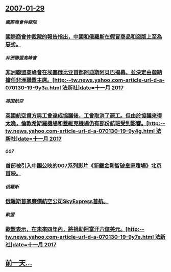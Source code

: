## [2007-01-29](/zh/news/2007/01/29/index.md)

##### 國際商會仲裁院
### [國際商會仲裁院的報告指出，中國和俄羅斯在假冒商品和盜版上至為惡劣。](/zh/news/2007/01/29/國際商會仲裁院的報告指出-中國和俄羅斯在假冒商品和盜版上至為惡劣.md)
##### 非洲聯盟高峰會
### [非洲聯盟高峰會在埃塞俄比亚首都阿迪斯阿貝巴揭幕，並決定由迦納擔任非洲聯盟主席。[http:--tw.news.yahoo.com-article-url-d-a-070130-19-9y3a.html 法新社]date=十一月 2017 ](/zh/news/2007/01/29/非洲聯盟高峰會在埃塞俄比亚首都阿迪斯阿貝巴揭幕-並決定由迦納擔任非洲聯盟主席-http-twnewsyahoo.md)
##### 英国航空
### [英國航空資方與工會達成協議後，工會取消了罷工。但由於協議來得太晚，倫敦希斯羅機場和蓋維克機場仍有部份航班受到影響。[http:--tw.news.yahoo.com-article-url-d-a-070130-19-9y4g.html 法新社]date=十一月 2017 ](/zh/news/2007/01/29/英國航空資方與工會達成協議後-工會取消了罷工-但由於協議來得太晚-倫敦希斯羅機場和蓋維克機場仍有部份航班受到影響-ht.md)
##### 007
### [首部被引入中国公映的007系列影片《新鐵金剛智破皇家賭場》北京首映。](/zh/news/2007/01/29/首部被引入中国公映的007系列影片-新鐵金剛智破皇家賭場-北京首映.md)
##### 俄羅斯
### [俄羅斯首家廉價航空公司SkyExpress首航。](/zh/news/2007/01/29/俄羅斯首家廉價航空公司SkyExpress首航.md)
##### 歐盟
### [歐盟表示，在未來四年內，將捐助阿富汗六億美元。[http:--tw.news.yahoo.com-article-url-d-a-070130-19-9y7e.html 法新社]date=十一月 2017 ](/zh/news/2007/01/29/歐盟表示-在未來四年內-將捐助阿富汗六億美元-http-twnewsyahoocom-article-url.md)
## [前一天...](/zh/news/2007/01/28/index.md)

